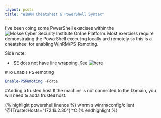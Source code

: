 ```yaml
---
layout: posts
title: "WinRM Cheatsheet & PowerShell Syntax"
---
```


I've been doing some PowerShell exercises within the ![Mosse Cyber Security Institute](https://www.mosse-institute.com/) Online Platform. Most exercises require demonstrating the PowerShell executing locally and remotely so this is a cheatsheet for enabling WinRM/PS-Remoting.



Side note:  
* ISE does not have line wrapping. See ![here](https://superuser.com/questions/871178/line-wrapping-in-powershell-ise-console)



#To Enable PSRemoting
```powershell
Enable-PSRemoting -Force
```


#Adding a trusted host
If the machine is not connected to the Domain, you will need to adda  trusted host.


{% highlight powershell linenos %}
winrm s winrm/config/client '@{TrustedHosts="172.16.2.30"}'^C
{% endhighlight %}